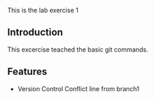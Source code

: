 This is the lab exercise 1

## Introduction
This excercise teached the basic git commands.

## Features
- Version Control
Conflict line from branch1
